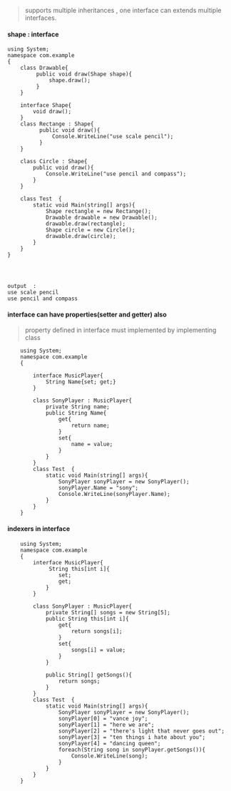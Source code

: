 > supports multiple inheritances , one interface can extends multiple interfaces.


#### shape  : interface

    using System;  
    namespace com.example  
    {                                 
        class Drawable{
             public void draw(Shape shape){
                 shape.draw();
             }
        }

        interface Shape{
            void draw();
        }
        class Rectange : Shape{
              public void draw(){
                  Console.WriteLine("use scale pencil");
              }  
        }

        class Circle : Shape{
            public void draw(){
                Console.WriteLine("use pencil and compass");
            }
        }

        class Test  {                                                           
            static void Main(string[] args){ 
                Shape rectangle = new Rectange();
                Drawable drawable = new Drawable();
                drawable.draw(rectangle);
                Shape circle = new Circle();
                drawable.draw(circle);
            }     
        }  
    }  
    
    
    
        
    output  :
    use scale pencil
    use pencil and compass



#### interface can have properties(setter and getter) also

> property defined in interface must implemented by implementing class


        using System;  
        namespace com.example  
        {                                 

            interface MusicPlayer{
                String Name{set; get;}
            }

            class SonyPlayer : MusicPlayer{
                private String name;
                public String Name{
                    get{
                        return name;
                    }
                    set{
                        name = value;
                    }
                }
            }
            class Test  {                                                           
                static void Main(string[] args){ 
                    SonyPlayer sonyPlayer = new SonyPlayer();
                    sonyPlayer.Name = "sony";
                    Console.WriteLine(sonyPlayer.Name);
                }     
            }  
        }  
        
        
        
#### indexers in interface

        using System;  
        namespace com.example  
        {                                         
            interface MusicPlayer{            
                 String this[int i]{
                    set;
                    get;                    
                }
            }

            class SonyPlayer : MusicPlayer{
                private String[] songs = new String[5];
                public String this[int i]{
                    get{
                        return songs[i];
                    }
                    set{
                        songs[i] = value;
                    }
                }

                public String[] getSongs(){
                    return songs;
                }
            }
            class Test  {                                                           
                static void Main(string[] args){ 
                    SonyPlayer sonyPlayer = new SonyPlayer();
                    sonyPlayer[0] = "vance joy";
                    sonyPlayer[1] = "here we are";
                    sonyPlayer[2] = "there's light that never goes out";
                    sonyPlayer[3] = "ten things i hate about you";
                    sonyPlayer[4] = "dancing queen";
                    foreach(String song in sonyPlayer.getSongs()){
                        Console.WriteLine(song);
                    }
                }     
            }  
        }  

